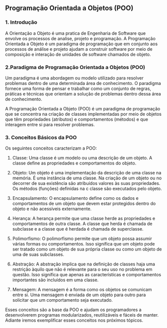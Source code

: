 ## Programação Orientada a Objetos (POO)

### 1. Introdução
>
A Orientação a Objeto é uma pratica de Engenharia de Software 
que envolve os processos de analise, projeto e programação. 
A Programação Orientada a Objeto é um paradigma de programação que 
em conjunto aos processos de análise e projeto ajudam a 
construir software por meio de composição e interação de unidades de 
software chamados de objeto.
>

### 2.Paradigma de Programação Orientada a Objetos (POO)
>
Um paradigma é uma abordagem ou modelo utilizado para 
resolver problemas dentro de uma determinada área de 
conhecimento. O paradigma fornece uma forma de pensar e 
trabalhar como um conjunto de regras, práticas e técnicas 
que orientam a solução de problemas dentro dessa área de 
conhecimento.
>
>
A Programação Orientada a Objeto (POO) é um paradigma de 
programação que se concentra na criação de classes 
implementadas por meio de objetos que têm propriedades 
(atributos) e comportamentos (métodos) e que interagem 
entre si para resolver problemas.
>
### 3. Conceitos Básicos da POO
>
Os seguintes conceitos caracterizam a POO: 

1. Classe: Uma classe é um modelo ou uma descrição de um 
objeto. A classe define as propriedades e comportamentos do
objeto. 

2. Objeto: Um objeto é uma implementação da descrição de uma
classe na memória. É uma instância de uma classe. Na criação
de um objeto ou no decorrer de sua existência são atribuídos 
valores às suas propriedades. Os métodos (funções) definidas na c
classe são executados pelo objeto. 

3. Encapsulamento: O encapsulamento define como os dados e 
comportamentos de um objeto que devem estar protegidos 
dentro do objeto e não acessíveis externamente. 

4. Herança: A herança permite que uma classe herde as 
propriedades e comportamentos de outra classe. A classe 
que herda é chamada de subclasse e a classe que é herdada 
é chamada de superclasse. 

5. Polimorfismo: O polimorfismo permite que um objeto possa
assumir várias formas ou comportamentos. Isso significa 
que um objeto pode ser tratado como um objeto de sua 
própria classe ou como um objeto de uma de suas subclasses. 

6. Abstração: A abstração implica que na definição de classes 
haja uma restrição àquilo que não é relevante para o seu uso 
no problema em questão. Isso significa que apenas as 
características e comportamentos importantes são incluídos 
em uma classe.

7. Mensagem: A mensagem é a forma como os objetos se
comunicam entre si. Uma mensagem é enviada de um objeto para
outro para solicitar que um comportamento seja executado.
>
>
Esses conceitos são a base da POO e ajudam os programadores
a desenvolverem programas modularizados, reutilizáveis e 
fáceis de manter. Adiante iremos exemplificar esses conceitos
nos próximos tópicos.
>
